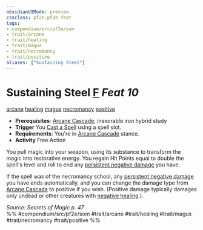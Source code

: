 ```yaml
---
obsidianUIMode: preview
cssclass: pf2e,pf2e-feat
tags:
- compendium/src/pf2e/som
- trait/arcane
- trait/healing
- trait/magus
- trait/necromancy
- trait/positive
aliases: ["Sustaining Steel"]
---
```

# Sustaining Steel  [F](/rules/core-rulebook/chapter-9-playing-the-game.md#Actions "Free Action") *Feat 10*  
[arcane](/rules/traits/arcane.md)  [healing](/rules/traits/healing.md)  [magus](/rules/traits/magus-som.md)  [necromancy](/rules/traits/necromancy.md)  [positive](/rules/traits/positive.md)  

- **Prerequisites**: [Arcane Cascade](/rules/actions/arcane-cascade-som.md), inexorable iron hybrid study
- **Trigger** You [Cast a Spell](/rules/actions/cast-a-spell.md) using a spell slot.
- **Requirements**: You're in [Arcane Cascade](/rules/actions/arcane-cascade-som.md) stance.
- **Activity** Free Action

You pull magic into your weapon, using its substance to transform the magic into restorative energy. You regain Hit Points equal to double the spell's level and roll to end any [persistent negative damage](/rules/conditions.md#Persistent%20Damage) you have.

If the spell was of the necromancy school, any [persistent negative damage](/rules/conditions.md#Persistent%20Damage) you have ends automatically, and you can change the damage type from [Arcane Cascade](/rules/actions/arcane-cascade-som.md) to positive if you wish. (Positive damage typically damages only undead or other creatures with [negative healing](/rules/abilities/negative-healing-b2.md).).

*Source: Secrets of Magic p. 47*  
%% #compendium/src/pf2e/som #trait/arcane #trait/healing #trait/magus #trait/necromancy #trait/positive %%